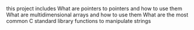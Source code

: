 this project includes 
What are pointers to pointers and how to use them
What are multidimensional arrays and how to use them
What are the most common C standard library functions to manipulate strings
